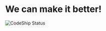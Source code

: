 
# We can make it better!

![CodeShip Status](https://app.codeship.com/projects/2e2392b0-d50b-0134-dd26-521958ae1c05/status?branch=HBYTDAL)

